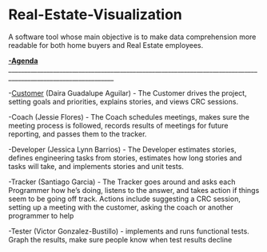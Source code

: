 # Real-Estate-Visualization
A software tool whose main objective is to make data comprehension more readable for both home buyers and Real Estate employees.


**<ins>   -Agenda   </ins>**_______________________________________________________________________________________________________________


-<ins>Customer</ins> (Daira Guadalupe Aguilar) - The Customer drives the project, setting goals and priorities, explains stories, and views CRC sessions.

-</ins>Coach</ins> (Jessie Flores) - The Coach schedules meetings, makes sure the meeting process is followed, records results of meetings for future reporting, and passes them to the tracker.

-</ins>Developer</ins> (Jessica Lynn Barrios) - The Developer estimates stories, defines engineering tasks from stories, estimates how long stories and tasks will take, and implements stories and unit tests.

-</ins>Tracker</ins> (Santiago Garcia) - The Tracker goes around and asks each Programmer how he’s doing, listens to the answer, and takes action if things seem to be going off track. Actions include suggesting a CRC session, setting up a meeting with the customer, asking the coach or another programmer to help

-</ins>Tester</ins> (Victor Gonzalez-Bustillo) - implements and runs functional tests. Graph the results, make sure people know when test results decline
